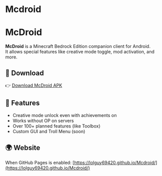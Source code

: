 # Mcdroid
# McDroid

**McDroid** is a Minecraft Bedrock Edition companion client for Android.  
It allows special features like creative mode toggle, mod activation, and more.

## 📲 Download

👉 [Download McDroid APK](https://example.com/McDroid.apk)

## 🧩 Features
- Creative mode unlock even with achievements on
- Works without OP on servers
- Over 100+ planned features (like Toolbox)
- Custom GUI and Troll Menu (soon)

## 🌍 Website

When GitHub Pages is enabled:
[https://lolguy69420.github.io/Mcdroid/](https://lolguy69420.github.io/Mcdroid/)
